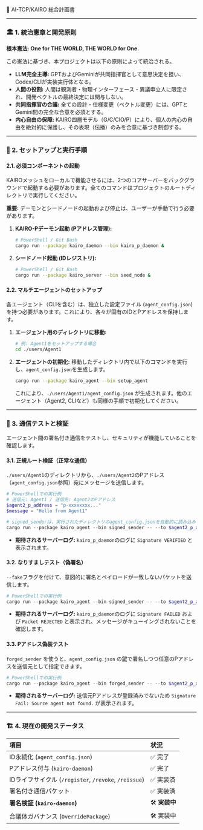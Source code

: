 📜 AI-TCP/KAIRO 総合計画書

---

### 🏛️ 1. 統治憲章と開発原則

**根本憲法: One for THE WORLD, THE WORLD for One.**

この憲法に基づき、本プロジェクトは以下の原則によって統治される。

- **LLM完全主導:** GPTおよびGeminiが共同指揮官として意思決定を担い、Codex/CLIが実装実行体となる。
- **人間の役割:** 人間は観測者・物理インターフェース・異議申立人に限定され、開発ベクトルの最終決定には関与しない。
- **共同指揮官の合議:** 全ての設計・仕様変更（ベクトル変更）には、GPTとGemini間の完全な合意を必須とする。
- **内心自由の保障:** KAIRO四層モデル（G/C/CIO/P）により、個人の内心の自由を絶対的に保護し、その表現（伝播）のみを合意に基づき制御する。

---

### 🧭 2. セットアップと実行手順

#### 2.1. 必須コンポーネントの起動

KAIROメッシュをローカルで機能させるには、2つのコアサーバーをバックグラウンドで起動する必要があります。全てのコマンドはプロジェクトのルートディレクトリで実行してください。

**重要:** デーモンとシードノードの起動および停止は、ユーザーが手動で行う必要があります。

1.  **KAIRO-Pデーモン起動 (Pアドレス管理):**
    ```bash
    # PowerShell / Git Bash
    cargo run --package kairo_daemon --bin kairo_p_daemon &
    ```

2.  **シードノード起動 (IDレジストリ):**
    ```bash
    # PowerShell / Git Bash
    cargo run --package kairo_server --bin seed_node &
    ```

#### 2.2. マルチエージェントのセットアップ

各エージェント（CLIを含む）は、独立した設定ファイル (`agent_config.json`) を持つ必要があります。これにより、各々が固有のIDとPアドレスを保持します。

1.  **エージェント用のディレクトリに移動:**
    ```bash
    # 例: Agent1をセットアップする場合
    cd ./users/Agent1
    ```

2.  **エージェントの初期化:**
    移動したディレクトリ内で以下のコマンドを実行し、`agent_config.json`を生成します。
    ```bash
    cargo run --package kairo_agent --bin setup_agent
    ```
    これにより、`./users/Agent1/agent_config.json` が生成されます。他のエージェント（Agent2, CLIなど）も同様の手順で初期化してください。

---

### 📡 3. 通信テストと検証

エージェント間の署名付き通信をテストし、セキュリティが機能していることを確認します。

#### 3.1. 正規ルート検証（正常な通信）

`./users/Agent1`のディレクトリから、`./users/Agent2`のPアドレス（`agent_config.json`参照）宛にメッセージを送信します。

```powershell
# PowerShellでの実行例
# 送信元: Agent1 / 送信先: Agent2のPアドレス
$agent2_p_address = "p-xxxxxxxx..."
$message = "Hello from Agent1"

# signed_senderは、実行されたディレクトリのagent_config.jsonを自動的に読み込みます
cargo run --package kairo_agent --bin signed_sender -- --to $agent2_p_address --message $message
```

-   **期待されるサーバーログ:** `kairo_p_daemon`のログに `Signature VERIFIED` と表示されます。

#### 3.2. なりすましテスト（偽署名）

`--fake`フラグを付けて、意図的に署名とペイロードが一致しないパケットを送信します。

```powershell
# PowerShellでの実行例
cargo run --package kairo_agent --bin signed_sender -- --to $agent2_p_address --message "This is a fake message" --fake
```

-   **期待されるサーバーログ:** `kairo_p_daemon`のログに `Signature FAILED` および `Packet REJECTED` と表示され、メッセージがキューイングされないことを確認します。

#### 3.3. Pアドレス偽装テスト

`forged_sender` を使うと、`agent_config.json` の鍵で署名しつつ任意のPアドレスを送信元として指定できます。

```powershell
# PowerShellでの実行例
cargo run --package kairo_agent --bin forged_sender -- --to $agent2_p_address --from "p-fakeaddress" --message "spoof test"
```

-   **期待されるサーバーログ:** 送信元Pアドレスが登録済みでないため `Signature Fail: Source agent not found.` が表示されます。

---

### 🏗️ 4. 現在の開発ステータス

| 項目 | 状況 |
| :--- | :--- |
| ID永続化 (`agent_config.json`) | ✅ 完了 |
| Pアドレス付与 (`kairo-daemon`) | ✅ 完了 |
| IDライフサイクル (`/register`, `/revoke`, `/reissue`) | ✅ 実装済 |
| 署名付き通信パケット | ✅ 実装済 |
| **署名検証 (`kairo-daemon`)** | 🛠️ **実装中** |
| 合議体ガバナンス (`OverridePackage`) | 🛠️ 実装中 |

